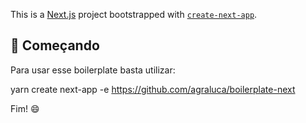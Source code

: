 This is a [Next.js](https://nextjs.org/) project bootstrapped with [`create-next-app`](https://github.com/vercel/next.js/tree/canary/packages/create-next-app).

## :rocket: Começando

Para usar esse boilerplate basta utilizar:

yarn create next-app -e https://github.com/agraluca/boilerplate-next

Fim! :smile:


